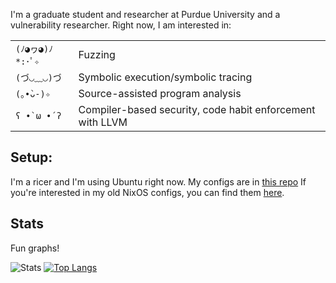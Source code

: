 I'm a graduate student and researcher at Purdue University and a vulnerability researcher. Right now, I am interested in:

| | |
| --- | --- |
| `(ﾉ◕ヮ◕)ﾉ*:･ﾟ✧` | Fuzzing |
| `(づ◡﹏◡)づ`  |  Symbolic execution/symbolic tracing |
| `(｡•̀ᴗ-)✧`   |   Source-assisted program analysis |
| `ʕ •̀ ω •́ ʔ`  |  Compiler-based security, code habit enforcement with LLVM |

## Setup:

I'm a ricer and I'm using Ubuntu right now. My configs are in [this repo](https://github.com/novafacing/ubuntu-rc) If you're interested in my old NixOS configs, you can find them [here](https://github.com/novafacing/nixosrc).
  
## Stats

Fun graphs!

![Stats](https://github-readme-stats.vercel.app/api?username=novafacing&count_private=true&theme=gruvbox)  [![Top Langs](https://github-readme-stats.vercel.app/api/top-langs/?username=novafacing&theme=gruvbox)](https://github.com/anuraghazra/github-readme-stats)
